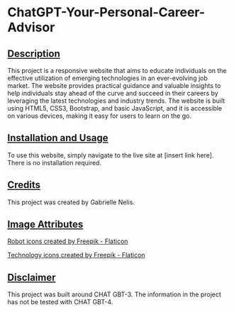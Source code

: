 # ChatGPT-Your-Personal-Career-Advisor

## <u>**Description**</u>

This project is a responsive website that aims to educate individuals on the effective utilization of emerging technologies in an ever-evolving job market. The website provides practical guidance and valuable insights to help individuals stay ahead of the curve and succeed in their careers by leveraging the latest technologies and industry trends. The website is built using HTML5, CSS3, Bootstrap, and basic JavaScript, and it is accessible on various devices, making it easy for users to learn on the go.

## <u>**Installation and Usage**</u>

To use this website, simply navigate to the live site at [insert link here]. There is no installation required.

## <u>**Credits**</u>

This project was created by Gabrielle Nelis. 

## <u>**Image Attributes**</u>

<a href="https://www.flaticon.com/free-icons/robot" title="robot icons">Robot icons created by Freepik - Flaticon</a>

<a href="https://www.flaticon.com/free-icons/technology" title="technology icons">Technology icons created by Freepik - Flaticon</a>

## <u>**Disclaimer**</u>

This project was built around CHAT GBT-3. The information in the project has not be tested with CHAT GBT-4. 